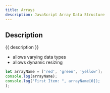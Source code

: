 ```yaml
---
title: Arrays
description: JavaScript Array Data Structure
---
```


## Description

{{ description }}

- allows varying data types
- allows dynamic resizing

```js
let arrayName = ['red', 'green', 'yellow'];
console.log(arrayName);
console.log('First Item: ", arrayName[0]);
);
```

